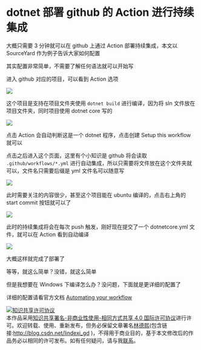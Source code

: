 # dotnet 部署 github 的 Action 进行持续集成

大概只需要 3 分钟就可以在 github 上通过 Action 部署持续集成，本文以 SourceYard 作为例子告诉大家如何配置

<!--more-->
<!-- csdn -->

其实配置非常简单，不需要了解任何语法就可以开始写

进入 github 对应的项目，可以看到 Action 选项

<!-- ![](image/dotnet 部署 github 的 Action 进行持续集成/dotnet 部署 github 的 Action 进行持续集成0.png) -->

![](http://image.acmx.xyz/lindexi%2F2019127115829639)

这个项目是支持在项目文件夹使用 `dotnet build` 进行编译，因为将 sln 文件放在项目文件夹，同时项目使用 dotnet core 写的

<!-- ![](image/dotnet 部署 github 的 Action 进行持续集成/dotnet 部署 github 的 Action 进行持续集成1.png) -->

![](http://image.acmx.xyz/lindexi%2F20191271205944)

点击 Action 会自动判断这是一个 dotnet 程序，点击创建 Setup this workflow 就可以

点击之后进入这个页面，这里有个小知识是 github 将会读取 `.github/workflows/*.yml` 进行自动集成，所以只需要将文件放在这个文件夹就可以，文件名只需要后缀是 yml 文件名可以随意写

<!-- ![](image/dotnet 部署 github 的 Action 进行持续集成/dotnet 部署 github 的 Action 进行持续集成2.png) -->

![](http://image.acmx.xyz/lindexi%2F201912712115755)

此时需要关注的内容很少，甚至这个项目能在 ubuntu 编译的，点击右上角的 start commit 按钮就可以了

<!-- ![](image/dotnet 部署 github 的 Action 进行持续集成/dotnet 部署 github 的 Action 进行持续集成3.png) -->

![](http://image.acmx.xyz/lindexi%2F20191271232516)

此时的持续集成将会在每次 push 触发，刚好现在提交了一个 dotnetcore.yml 文件，就可以在 Action 看到自动编译

<!-- ![](image/dotnet 部署 github 的 Action 进行持续集成/dotnet 部署 github 的 Action 进行持续集成4.png) -->

![](http://image.acmx.xyz/lindexi%2F201912712412415)

大概这样就完成了部署了

等等，就这么简单？没错，就这么简单

但是我想要在 Windows 下编译怎么办？没问题，下面就是更详细的配置了

详细的配置请看官方文档 [Automating your workflow](https://help.github.com/cn/actions/automating-your-workflow-with-github-actions/getting-started-with-github-actions )

<a rel="license" href="http://creativecommons.org/licenses/by-nc-sa/4.0/"><img alt="知识共享许可协议" style="border-width:0" src="https://licensebuttons.net/l/by-nc-sa/4.0/88x31.png" /></a><br />本作品采用<a rel="license" href="http://creativecommons.org/licenses/by-nc-sa/4.0/">知识共享署名-非商业性使用-相同方式共享 4.0 国际许可协议</a>进行许可。欢迎转载、使用、重新发布，但务必保留文章署名[林德熙](http://blog.csdn.net/lindexi_gd)(包含链接:http://blog.csdn.net/lindexi_gd )，不得用于商业目的，基于本文修改后的作品务必以相同的许可发布。如有任何疑问，请与我[联系](mailto:lindexi_gd@163.com)。
